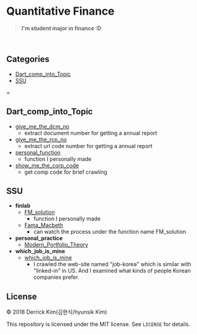 # Quantitative Finance

> **I'm student major in finance :D**



<br/>

<!-- --- -->

## Categories

* [Dart_comp_into_Topic](#Dart_comp_into_Topic)
* [SSU](#SSU)


<!-- --- -->

=


## Dart_comp_into_Topic
- [give_me_the_dcm_no](Dart_comp_into_Topic/give_me_the_dcm_no.ipynb)
  - extract document number for getting a annual report
- [give_me_the_rcp_no](Dart_comp_into_Topic/give_me_the_rcp_no.ipynb)
  - extract url code number for getting a annual report
- [personal_function](Dart_comp_into_Topic/personal_function.py)
  - function I personally made
- [show_me_the_corp_code](Dart_comp_into_Topic/show_me_the_corp_code.ipynb)
  - get comp code for brief crawling

## SSU

- **finlab**
    + [FM_solution](finlab/FM_solution.py)
      - function I personally made
    + [Fama_Macbeth](finlab/Fama_Macbeth.ipynb)
      - can watch the process under the function name FM_solution
- **personal_practice**
    + [Modern_Portfolio_Theory](finlab/Modern_Portfolio_Theory.ipynb)
- **which_job_is_mine**
    + [which_job_is_mine](finlab/jobkorea_light_crawling.ipynb)
      - I crawled the web-site named "job-korea" which is similar with "linked-in" in US.
      And I examined what kinds of people Korean companies prefer.

## License

&copy; 2018 Derrick Kim(김현식/hyunsik Kim)

This repository is licensed under the MIT license. See `LICENSE` for
details.

